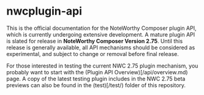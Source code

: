 nwcplugin-api
=============

This is the official documentation for the NoteWorthy Composer plugin API, which is currently undergoing extensive development. A mature plugin API is slated for release in **NoteWorthy Composer Version 2.75**. Until this release is generally available, all API mechanisms should be considered as experimental, and subject to change or removal before final release.

For those interested in testing the current NWC 2.75 plugin mechanism, you probably want to start with the (Plugin API Overview)[/api/overview.md) page. A copy of the latest testing plugin includes in the NWC 2.75 beta previews can also be found in the (test)[/test/) folder of this repository.

